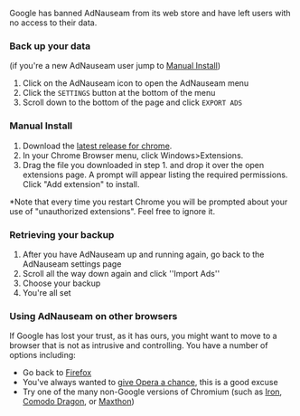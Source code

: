 Google has banned AdNauseam from its web store and have left users with no access to their data.

### Back up your data

(if you're a new AdNauseam user jump to [Manual Install](#manual-install))

1. Click on the AdNauseam icon to open the AdNauseam menu
2. Click the ``SETTINGS`` button at the bottom of the menu
3. Scroll down to the bottom of the page and click ``EXPORT ADS``

### Manual Install

1. Download the [latest release for chrome](https://github.com/dhowe/AdNauseam/releases/latest).
1. In your Chrome Browser menu, click Windows>Extensions.
1. Drag the file you downloaded in step 1. and drop it over the open extensions page. A prompt will appear listing the required permissions. Click "Add extension" to install.

*Note that every time you restart Chrome you will be prompted about your use of "unauthorized extensions". Feel free to ignore it.

### Retrieving your backup

1. After you have AdNauseam up and running again, go back to the AdNauseam settings page
1. Scroll all the way down again and click ''Import Ads''
1. Choose your backup
1. You're all set

### Using AdNauseam on other browsers

If Google has lost your trust, as it has ours, you might want to move to a browser that is not as intrusive and controlling. You have a number of options including:

* Go back to [Firefox](https://getfirefox.com)
* You've always wanted to [give Opera a chance](https://opera.com), this is a good excuse
* Try one of the many non-Google versions of Chromium (such as [Iron](https://www.srware.net/en/software_srware_iron.php), [Comodo Dragon](https://www.comodo.com/home/browsers-toolbars/browser.php), or [Maxthon](http://www.maxthon.com/))

